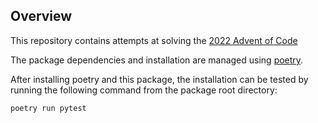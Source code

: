 ## Overview

This repository contains attempts at solving the [2022 Advent of Code](https://adventofcode.com/2022/)

The package dependencies and installation are managed using [poetry](https://python-poetry.org/docs/).

After installing poetry and this package, the installation can be tested by running the following command from the package root directory:

```commandline
poetry run pytest
```